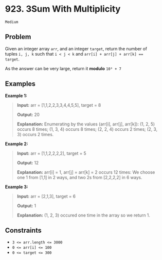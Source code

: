 # 923. 3Sum With Multiplicity

`Medium`

## Problem

Given an integer array `arr`, and an integer `target`, return the number of tuples `i, j, k` such that `i < j < k` and `arr[i] + arr[j] + arr[k] == target`.

As the answer can be very large, return it **modulo** `10⁹ + 7`
 
## Examples

**Example 1:**

> **Input:** arr = [1,1,2,2,3,3,4,4,5,5], target = 8
>
> **Output:** 20
>
> **Explanation:** Enumerating by the values (arr[i], arr[j], arr[k]):
> (1, 2, 5) occurs 8 times;
> (1, 3, 4) occurs 8 times;
> (2, 2, 4) occurs 2 times;
> (2, 3, 3) occurs 2 times.

**Example 2:**

> **Input:** arr = [1,1,2,2,2,2], target = 5
>
> **Output:** 12
>
> **Explanation:** 
> arr[i] = 1, arr[j] = arr[k] = 2 occurs 12 times:
> We choose one 1 from [1,1] in 2 ways,
> and two 2s from [2,2,2,2] in 6 ways.

**Example 3:**

> **Input:** arr = [2,1,3], target = 6
>
> **Output:** 1
>
> **Explanation:** (1, 2, 3) occured one time in the array so we return 1.

## Constraints

- `3 <= arr.length <= 3000`
- `0 <= arr[i] <= 100`
- `0 <= target <= 300`